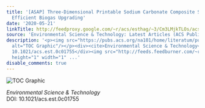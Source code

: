 ```yaml
---
title: '[ASAP] Three-Dimensional Printable Sodium Carbonate Composite Sorbents for
  Efficient Biogas Upgrading'
date: '2020-05-21'
linkTitle: http://feedproxy.google.com/~r/acs/esthag/~3/Cm3LMjkTLOs/acs.est.0c01755
source: 'Environmental Science & Technology: Latest Articles (ACS Publications)'
description: '<p><img src="https://pubs.acs.org/na101/home/literatum/publisher/achs/journals/content/esthag/0/esthag.ahead-of-print/acs.est.0c01755/20200521/images/medium/es0c01755_0008.gif"
  alt="TOC Graphic"/></p><div><cite>Environmental Science & Technology</cite></div><div>DOI:
  10.1021/acs.est.0c01755</div><img src="http://feeds.feedburner.com/~r/acs/esthag/~4/Cm3LMjkTLOs"
  height="1" width="1" ...'
disable_comments: true
---
```

<p><img src="https://pubs.acs.org/na101/home/literatum/publisher/achs/journals/content/esthag/0/esthag.ahead-of-print/acs.est.0c01755/20200521/images/medium/es0c01755_0008.gif" alt="TOC Graphic"/></p><div><cite>Environmental Science & Technology</cite></div><div>DOI: 10.1021/acs.est.0c01755</div><img src="http://feeds.feedburner.com/~r/acs/esthag/~4/Cm3LMjkTLOs" height="1" width="1" ...